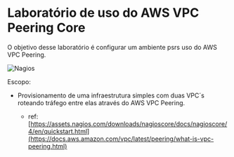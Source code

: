 # Laboratório de uso do AWS VPC Peering Core

O objetivo desse laboratório é configurar um ambiente psrs uso do AWS VPC Peering.

![Nagios](/images/vpc-peering.png)

Escopo:

* Provisionamento de uma infraestrutura simples com duas VPC´s roteando tráfego entre elas através do AWS VPC Peering.

  - ref: [https://assets.nagios.com/downloads/nagioscore/docs/nagioscore/4/en/quickstart.html](https://docs.aws.amazon.com/vpc/latest/peering/what-is-vpc-peering.html)
